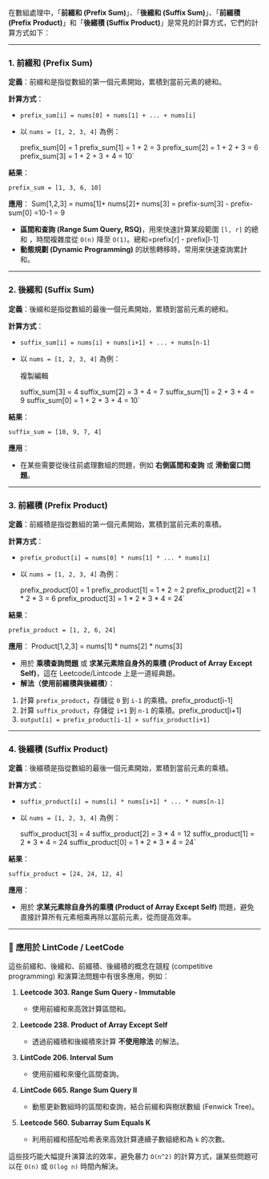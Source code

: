 
在數組處理中，「**前綴和 (Prefix Sum)**」、「**後綴和 (Suffix Sum)**」、「**前綴積 (Prefix Product)**」和「**後綴積 (Suffix Product)**」是常見的計算方式，它們的計算方式如下：

---

### 1. **前綴和 (Prefix Sum)**

**定義**：前綴和是指從數組的第一個元素開始，累積到當前元素的總和。

**計算方式**：

- `prefix_sum[i] = nums[0] + nums[1] + ... + nums[i]`
- 以 `nums = [1, 2, 3, 4]` 為例：

	prefix_sum[0] = 1 
    prefix_sum[1] = 1 + 2 = 3 
    prefix_sum[2] = 1 + 2 + 3 = 6 
    prefix_sum[3] = 1 + 2 + 3 + 4 = 10`
    
**結果**：

`prefix_sum = [1, 3, 6, 10]`

**應用**：
	Sum[1,2,3] = nums[1]+ nums[2]+ nums[3] 
	= prefix-sum[3] - prefix-sum[0] =10-1 = 9 

- **區間和查詢 (Range Sum Query, RSQ)**，用來快速計算某段範圍 `[l, r]` 的總和 ，時間複雜度從 `O(n)` 降至 `O(1)`。總和=prefix[r] - prefix[l-1]
- **動態規劃 (Dynamic Programming)** 的狀態轉移時，常用來快速查詢累計和。

---

### 2. **後綴和 (Suffix Sum)**

**定義**：後綴和是指從數組的最後一個元素開始，累積到當前元素的總和。

**計算方式**：

- `suffix_sum[i] = nums[i] + nums[i+1] + ... + nums[n-1]`
- 以 `nums = [1, 2, 3, 4]` 為例：
    
    複製編輯
    
    suffix_sum[3] = 4 
    suffix_sum[2] = 3 + 4 = 7 
    suffix_sum[1] = 2 + 3 + 4 = 9 
    suffix_sum[0] = 1 + 2 + 3 + 4 = 10`
    

**結果**：

`suffix_sum = [10, 9, 7, 4]`

**應用**：

- 在某些需要從後往前處理數組的問題，例如 **右側區間和查詢** 或 **滑動窗口問題**。

---

### 3. **前綴積 (Prefix Product)**

**定義**：前綴積是指從數組的第一個元素開始，累積到當前元素的乘積。

**計算方式**：

- `prefix_product[i] = nums[0] * nums[1] * ... * nums[i]`
- 以 `nums = [1, 2, 3, 4]` 為例：

	prefix_product[0] = 1
	prefix_product[1] = 1 * 2 = 2 
	prefix_product[2] = 1 * 2 * 3 = 6 
	prefix_product[3] = 1 * 2 * 3 * 4 = 24`
    

**結果**：

`prefix_product = [1, 2, 6, 24]`

**應用**：
    Product[1,2,3] = nums[1]  * nums[2]  * nums[3] 

- 用於 **乘積查詢問題** 或 **求某元素除自身外的乘積 (Product of Array Except Self)**，這在 Leetcode/Lintcode 上是一道經典題。
- **解法（使用前綴積與後綴積）**：

1. 計算 `prefix_product`，存儲從 `0` 到 `i-1` 的乘積。prefix_product[i-1] 
2. 計算 `suffix_product`，存儲從 `i+1` 到 `n-1` 的乘積。prefix_product[i+1] 
3. `output[i] = prefix_product[i-1] × suffix_product[i+1]`

---

### 4. **後綴積 (Suffix Product)**

**定義**：後綴積是指從數組的最後一個元素開始，累積到當前元素的乘積。

**計算方式**：

- `suffix_product[i] = nums[i] * nums[i+1] * ... * nums[n-1]`
- 以 `nums = [1, 2, 3, 4]` 為例：

    suffix_product[3] = 4 
    suffix_product[2] = 3 * 4 = 12 
    suffix_product[1] = 2 * 3 * 4 = 24 
    suffix_product[0] = 1 * 2 * 3 * 4 = 24`
    

**結果**：

`suffix_product = [24, 24, 12, 4]`

**應用**：

- 用於 **求某元素除自身外的乘積 (Product of Array Except Self)** 問題，避免直接計算所有元素相乘再除以當前元素，從而提高效率。

---

### 📌 **應用於 LintCode / LeetCode**

這些前綴和、後綴和、前綴積、後綴積的概念在競程 (competitive programming) 和演算法問題中有很多應用，例如：

1. **Leetcode 303. Range Sum Query - Immutable**
    
    - 使用前綴和來高效計算區間和。
2. **Leetcode 238. Product of Array Except Self**
    
    - 透過前綴積和後綴積來計算 **不使用除法** 的解法。
3. **LintCode 206. Interval Sum**
    
    - 使用前綴和來優化區間查詢。
4. **LintCode 665. Range Sum Query II**
    
    - 動態更新數組時的區間和查詢，結合前綴和與樹狀數組 (Fenwick Tree)。
5. **Leetcode 560. Subarray Sum Equals K**
    
    - 利用前綴和搭配哈希表來高效計算連續子數組總和為 `k` 的次數。

這些技巧能大幅提升演算法的效率，避免暴力 `O(n^2)` 的計算方式，讓某些問題可以在 `O(n)` 或 `O(log n)` 時間內解決。